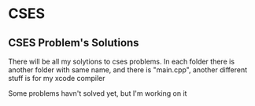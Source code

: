 # CSES
CSES Problem's Solutions
----------------------------

There will be all my solytions to cses problems. In each folder there is another folder with same name, and there is "main.cpp", another different stuff is for my xcode compiler

Some problems havn't solved yet, but I'm working on it
